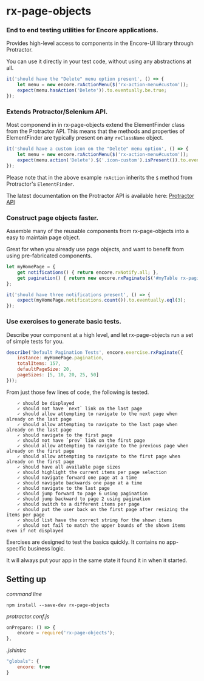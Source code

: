 # rx-page-objects

### End to end testing utilities for Encore applications.

Provides high-level access to components in the Encore-UI library through Protractor.

You can use it directly in your test code, without using any abstractions at all.

```js
it('should have the "Delete" menu option present', () => {
    let menu = new encore.rxActionMenu($('rx-action-menu#custom'));
    expect(menu.hasAction('Delete')).to.eventually.be.true;
});
```

### Extends Protractor/Selenium API.

Most componend in in rx-page-objects extend the ElementFinder class from the Protractor API.  This means that
the methods and properties of ElementFinder are typically present on any `rxClassName` object.

```js
it('should have a custom icon on the "Delete" menu option', () => {
    let menu = new encore.rxActionMenu($('rx-action-menu#custom'));
    expect(menu.action('Delete').$('.icon-custom').isPresent()).to.eventually.be.true;
});
```

Please note that in the above example `rxAction` inherits the `$` method from Protractor's `ElementFinder`.

The latest documentation on the Protractor API is available here: [Protractor API](http://www.protractortest.org/#/api)

### Construct page objects faster.

Assemble many of the reusable components from rx-page-objects into a easy to maintain page object.

Great for when you already use page objects, and want to benefit from using pre-fabricated components.

```js
let myHomePage = {
    get notifications() { return encore.rxNotify.all; },
    get pagination() { return new encore.rxPaginate($('#myTable rx-paginate')); },
};

it('should have three notifications present', () => {
    expect(myHomePage.notifications.count()).to.eventually.eql(3);
});
```

### Use exercises to generate basic tests.

Describe your component at a high level, and let rx-page-objects run a set of simple tests for you.

```js
describe('Default Pagination Tests', encore.exercise.rxPaginate({
    instance: myHomePage.pagination,
    totalItems: 157,
    defaultPageSize: 20,
    pageSizes: [5, 10, 20, 25, 50]
}));
```

From just those few lines of code, the following is tested.

```
    ✓ should be displayed
    ✓ should not have `next` link on the last page
    ✓ should allow attempting to navigate to the next page when already on the last page
    ✓ should allow attempting to navigate to the last page when already on the last page
    ✓ should navigate to the first page
    ✓ should not have `prev` link on the first page
    ✓ should allow attempting to navigate to the previous page when already on the first page
    ✓ should allow attempting to navigate to the first page when already on the first page
    ✓ should have all available page sizes
    ✓ should highlight the current items per page selection
    ✓ should navigate forward one page at a time
    ✓ should navigate backwards one page at a time
    ✓ should navigate to the last page
    ✓ should jump forward to page 6 using pagination
    ✓ should jump backward to page 2 using pagination
    ✓ should switch to a different items per page
    ✓ should put the user back on the first page after resizing the items per page
    ✓ should list have the correct string for the shown items
    ✓ should not fail to match the upper bounds of the shown items even if not displayed
```

Exercises are designed to test the basics quickly. It contains no app-specific business logic.

It will always put your app in the same state it found it in when it started.

## Setting up

*command line*

```
npm install --save-dev rx-page-objects
```

*protractor.conf.js*

```js
onPrepare: () => {
    encore = require('rx-page-objects');
},
```

*.jshintrc*

```js
"globals": {
    encore: true
}
```
